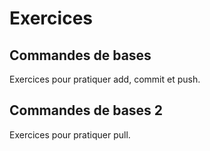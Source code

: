 # Exercices

## Commandes de bases

Exercices pour pratiquer add, commit et push.


## Commandes de bases 2

Exercices pour pratiquer pull.

